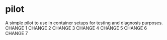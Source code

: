 # pilot
A simple pilot to use in container setups for testing and diagnosis purposes.
CHANGE 1
CHANGE 2
CHANGE 3
CHANGE 4
CHANGE 5
CHANGE 6
CHANGE 7
